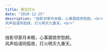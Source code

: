 ```yaml
---
title: 夜见灯火
date: "2020-12-25"
description: "烛影邻家月未眠，心事眉锁奈愁颜。<br>
风声焰语同孤夜，灯火明灭九重天。<br>"
---
```


烛影邻家月未眠，心事眉锁奈愁颜。<br>
风声焰语同孤夜，灯火明灭九重天。<br>
